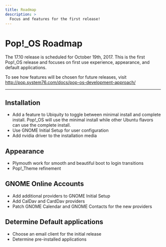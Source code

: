 ```yaml
---
title: Roadmap
description: >
  Focus and features for the first release!
---
```

# Pop\!\_OS Roadmap

The 17.10 release is scheduled for October 19th, 2017. This is the first Pop\!\_OS release and focuses on first use experience, appearance, and default applications.

To see how features will be chosen for future releases, visit http://pop.system76.com/docs/pop-os-development-approach/

---

## Installation

* Add a feature to Ubiquity to toggle between minimal install and complete install. Pop\!\_OS will use the minimal install while other Ubuntu flavors can use the complete install.
* Use GNOME Initial Setup for user configuration
* Add nvidia driver to the installation media

## Appearance

* Plymouth work for smooth and beautiful boot to login transitions
* Pop\!\_Theme refinement

## GNOME Online Accounts

* Add additional providers to GNOME Initial Setup
* Add CalDav and CardDav providers
* Patch GNOME Calendar and GNOME Contacts for the new providers

## Determine Default applications

* Choose an email client for the initial release
* Determine pre-installed applications
